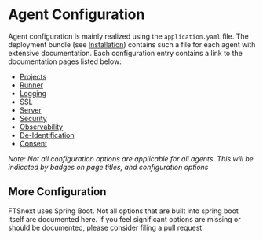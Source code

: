 # Agent Configuration

Agent configuration is mainly realized using the `application.yaml` file. The deployment bundle 
(see [Installation](./usage/installation)) contains such a file for each agent with extensive 
documentation. Each configuration entry contains a link to the documentation pages listed below:

* [Projects](./configuration/projects)
* [Runner](./configuration/runner)
* [Logging](./configuration/logging)
* [SSL](./configuration/ssl-bundles)
* [Server](./configuration/server)
* [Security](./configuration/security)
* [Observability](./configuration/observability)
* [De-Identification](./configuration/de-identification)
* [Consent](./configuration/consent)

_Note: Not all configuration options are applicable for all agents. This will be indicated by 
badges on page titles, and configuration options_

## More Configuration

FTSnext uses Spring Boot. Not all options that are built into spring boot itself are documented 
here. If you feel significant options are missing or should be documented, please consider filing 
a pull request.
